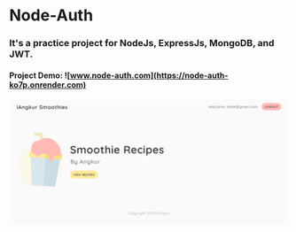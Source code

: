 # Node-Auth
### It's a practice project for NodeJs, ExpressJs, MongoDB, and JWT.

#### Project Demo: ![www.node-auth.com](https://node-auth-ko7p.onrender.com)


![Homepage](https://github.com/iAngkur/Node-Auth/blob/master/home.PNG?raw=true)
